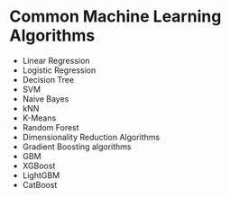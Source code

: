 
# Common Machine Learning Algorithms

* Linear Regression
* Logistic Regression
* Decision Tree
* SVM
* Naive Bayes
* kNN
* K-Means
* Random Forest
* Dimensionality Reduction Algorithms
* Gradient Boosting algorithms
* GBM
* XGBoost
* LightGBM
* CatBoost